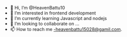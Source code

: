 - 👋 Hi, I’m @HeavenBattu10
- 👀 I’m interested in frontend development
- 🌱 I’m currently learning Javascript and nodejs 
- 💞️ I’m looking to collaborate on ...
- 📫 How to reach me -heavenbattu15028@gamil.com.

<!---
HeavenBattu10/HeavenBattu10 is a ✨ special ✨ repository because its `README.md` (this file) appears on your GitHub profile.
You can click the Preview link to take a look at your changes.
--->
